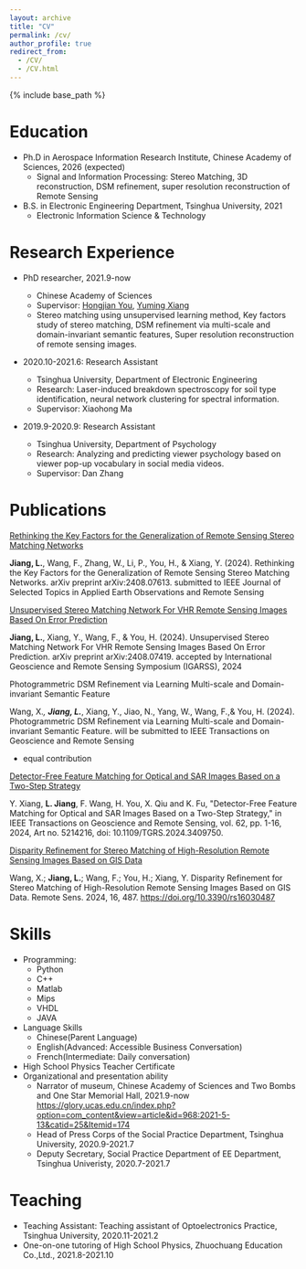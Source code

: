 ```yaml
---
layout: archive
title: "CV"
permalink: /cv/
author_profile: true
redirect_from:
  - /CV/
  - /CV.html
---
```


{% include base_path %}

Education
======
* Ph.D in Aerospace Information Research Institute, Chinese Academy of Sciences, 2026 (expected)
  * Signal and Information Processing: Stereo Matching, 3D reconstruction, DSM refinement, super resolution reconstruction of Remote Sensing
* B.S. in Electronic Engineering Department, Tsinghua University, 2021
  * Electronic Information Science & Technology

Research Experience
======
* PhD researcher, 2021.9-now
  * Chinese Academy of Sciences
  * Supervisor: [Hongjian You](https://people.ucas.edu.cn/~hjyou), [Yuming Xiang](https://xym2009.github.io/) 
  * Stereo matching using unsupervised learning method, Key factors study of stereo matching, DSM refinement via multi-scale and domain-invariant semantic features, Super resolution reconstruction of remote sensing images.
  
* 2020.10-2021.6: Research Assistant
  * Tsinghua University, Department of Electronic Engineering
  * Research: Laser-induced breakdown spectroscopy for soil type identification, neural network clustering for spectral information. 
  * Supervisor: Xiaohong Ma

* 2019.9-2020.9: Research Assistant
  * Tsinghua University, Department of Psychology
  * Research: Analyzing and predicting viewer psychology based on viewer pop-up vocabulary in social media videos.
  * Supervisor: Dan Zhang

Publications
======

  [Rethinking the Key Factors for the Generalization of Remote Sensing Stereo Matching Networks](https://arxiv.org/abs/2408.07613)

  **Jiang, L.**, Wang, F., Zhang, W., Li, P., You, H., & Xiang, Y. (2024). Rethinking the Key Factors for the Generalization of Remote Sensing Stereo Matching Networks. arXiv preprint arXiv:2408.07613. submitted to IEEE Journal of Selected Topics in Applied Earth Observations and Remote Sensing 

  [Unsupervised Stereo Matching Network For VHR Remote Sensing Images Based On Error Prediction](https://arxiv.org/abs/2408.07419)
  
  **Jiang, L.**, Xiang, Y., Wang, F., & You, H. (2024). Unsupervised Stereo Matching Network For VHR Remote Sensing Images Based On Error Prediction. arXiv preprint arXiv:2408.07419. accepted by International Geoscience and Remote Sensing Symposium (IGARSS), 2024

  Photogrammetric DSM Refinement via Learning Multi-scale and Domain-invariant Semantic Feature

  Wang, X.*, **Jiang, L.***, Xiang, Y., Jiao, N., Yang, W., Wang, F.,& You, H. (2024). Photogrammetric DSM Refinement via Learning Multi-scale and Domain-invariant Semantic Feature. will be submitted to IEEE Transactions on Geoscience and Remote Sensing
  * equal contribution

  [Detector-Free Feature Matching for Optical and SAR Images Based on a Two-Step Strategy](https://ieeexplore.ieee.org/abstract/document/10549529)
  
  Y. Xiang, **L. Jiang**, F. Wang, H. You, X. Qiu and K. Fu, "Detector-Free Feature Matching for Optical and SAR Images Based on a Two-Step Strategy," in IEEE Transactions on Geoscience and Remote Sensing, vol. 62, pp. 1-16, 2024, Art no. 5214216, doi: 10.1109/TGRS.2024.3409750.
  
   [Disparity Refinement for Stereo Matching of High-Resolution Remote Sensing Images Based on GIS Data](https://www.mdpi.com/2072-4292/16/3/487)
   
   Wang, X.; **Jiang, L.**; Wang, F.; You, H.; Xiang, Y. Disparity Refinement for Stereo Matching of High-Resolution Remote Sensing Images Based on GIS Data. Remote Sens. 2024, 16, 487. https://doi.org/10.3390/rs16030487


  
Skills
======
* Programming:
  * Python
  * C++
  * Matlab
  * Mips
  * VHDL
  * JAVA
* Language Skills
  * Chinese(Parent Language)
  * English(Advanced: Accessible Business Conversation)
  * French(Intermediate: Daily conversation)
* High School Physics Teacher Certificate
* Organizational and presentation ability
  * Narrator of museum, Chinese Academy of Sciences and Two Bombs and One Star Memorial Hall, 2021.9-now <https://glory.ucas.edu.cn/index.php?option=com_content&view=article&id=968:2021-5-13&catid=25&Itemid=174>
  * Head of Press Corps of the Social Practice Department, Tsinghua University, 2020.9-2021.7
  * Deputy Secretary, Social Practice Department of EE Department, Tsinghua Univeristy, 2020.7-2021.7
  
Teaching
======
* Teaching Assistant:
  Teaching assistant of Optoelectronics Practice, Tsinghua University, 2020.11-2021.2
* One-on-one tutoring of High School Physics, Zhuochuang Education Co.,Ltd., 2021.8-2021.10

